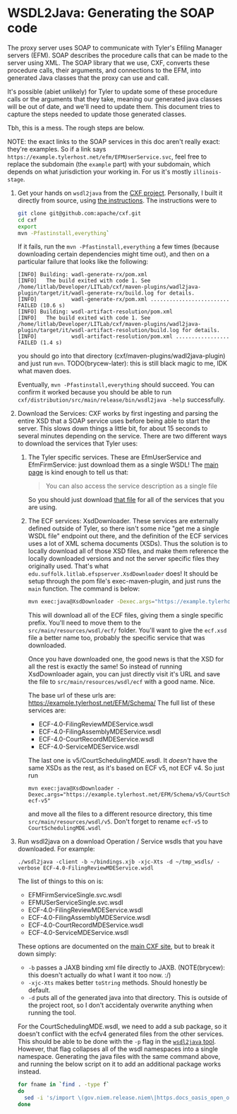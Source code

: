 # WSDL2Java: Generating the SOAP code

The proxy server uses SOAP to communicate with Tyler's Efiling Manager servers (EFM). 
SOAP describes the procedure calls that can be made to the server using XML. The SOAP library
that we use, CXF, converts these procedure calls, their arguments, and connections to the EFM,
into generated Java classes that the proxy can use and call.

It's possible (abiet unlikely) for Tyler to update some of these procedure calls or the arguments
that they take, meaning our generated java classes will be out of date, and we'll need to update
them. This document tries to capture the steps needed to update those generated classes.

Tbh, this is a mess. The rough steps are below.

NOTE: the exact links to the SOAP services in this doc aren't really exact: they're examples.
So if a link says `https://example.tylerhost.net/efm/EFMUserService.svc`, feel free to replace
the subdomain (the `example` part) with your subdomain, which depends on what jurisdiction your
working in. For us it's mostly `illinois-stage`.

1. Get your hands on `wsdl2java` from the [CXF project](https://cxf.apache.org/). 
   Personally, I built it directly from source, using [the instructions](https://github.com/apache/cxf/blob/master/BUILDING.txt).
   The instructions were to 
   ```bash
   git clone git@github.com:apache/cxf.git
   cd cxf
   export 
   mvn -Pfastinstall,everything`
   ```
   If it fails, run the `mvn -Pfastinstall,everything` a few times (because downloading certain dependencies might time out),
   and then on a particular failure that looks like the following:
   ```
   [INFO] Building: wadl-generate-rx/pom.xml
   [INFO]   The build exited with code 1. See /home/litlab/Developer/LITLab/cxf/maven-plugins/wadl2java-plugin/target/it/wadl-generate-rx/build.log for details.
   [INFO]           wadl-generate-rx/pom.xml ......................... FAILED (10.6 s)
   [INFO] Building: wsdl-artifact-resolution/pom.xml
   [INFO]   The build exited with code 1. See /home/litlab/Developer/LITLab/cxf/maven-plugins/wadl2java-plugin/target/it/wsdl-artifact-resolution/build.log for details.
   [INFO]           wsdl-artifact-resolution/pom.xml ................. FAILED (1.4 s)
   ```
   you should go into that directory (cxf/maven-plugins/wadl2java-plugin) and just run `mvn`.
   TODO(brycew-later): this is still black magic to me, IDK what maven does.
 
   Eventually, `mvn -Pfastinstall,everything` should succeed. You can confirm it worked
   because you should be able to run `cxf/distribution/src/main/release/bin/wsdl2java -help`
   successfully.

1. Download the Services:
   CXF works by first ingesting and parsing the entire XSD that a SOAP service uses before
   being able to start the server. This slows down things a little bit, for about 15 seconds to several
   minutes depending on the service. There are two different ways to download the services that Tyler uses:
   1. The Tyler specific services. These are EfmUserService and EfmFirmService: just download them as a single WSDL!
      The [main page](https://example.tylerhost.net/efm/EFMUserService.svc) is kind enough to tell us that:
      
      > You can also access the service description as a single file
      
      So you should just download [that file](https://example.tylerhost.net/EFM/EFMUserService.svc?singleWsdl)
      for all of the services that you are using.
   
   1. The ECF services: XsdDownloader. These services are externally defined outside of Tyler, so there isn't
      some nice "get me a single WSDL file" endpoint out there, and the definition of the ECF services uses a
      lot of XML schema documents (XSDs). Thus the solution is to locally download all of those XSD files, and
      make them reference the locally downloaded versions and not the server specific files they originally used.
      That's what `edu.suffolk.litlab.efspserver.XsdDownloader` does! It should be setup through 
      the pom file's exec-maven-plugin, and just runs the `main` function. The command is below:
      ```bash
      mvn exec:java@XsdDownloader -Dexec.args="https://example.tylerhost.net/EFM/Schema/ECF-4.0-FilingReviewMDEService.wsdl ecf"
      ```
      
      This will download all of the ECF files, giving them a single specific prefix. You'll need to move them
      to the `src/main/resources/wsdl/ecf/` folder. You'll want to give the `ecf.xsd` file a better name too, 
      probably the specific service that was downloaded.
      
      Once you have downloaded one, the good news is that the XSD for all the rest is exactly the same!
      So instead of running XsdDownloader again, you can just directly visit it's URL and save the file
      to `src/main/resources/wsdl/ecf` with a good name. Nice.
      
      The base url of these urls are: https://example.tylerhost.net/EFM/Schema/
      The full list of these services are:
      * ECF-4.0-FilingReviewMDEService.wsdl
      * ECF-4.0-FilingAssemblyMDEService.wsdl
      * ECF-4.0-CourtRecordMDEService.wsdl
      * ECF-4.0-ServiceMDEService.wsdl
      
      The last one is v5/CourtSchedulingMDE.wsdl. It _doesn't_ have the same XSDs as the rest, as it's based on 
      ECF v5, not ECF v4. So just run 
      ```
      mvn exec:java@XsdDownloader -Dexec.args="https://example.tylerhost.net/EFM/Schema/v5/CourtScheduling.wsdl ecf-v5"
      ```
      and move all the files to a different resource directory, this time `src/main/resources/wsdl/v5`.
      Don't forget to rename `ecf-v5` to `CourtSchedulingMDE.wsdl`
   

1. Run wsdl2java on a download Operation / Service wsdls that you have downloaded. For example:

   ```
   ./wsdl2java -client -b ~/bindings.xjb -xjc-Xts -d ~/tmp_wsdls/ -verbose ECF-4.0-FilingReviewMDEService.wsdl
   ```
   
   The list of things to this on is:
   * EFMFirmServiceSingle.svc.wsdl
   * EFMUSerServiceSingle.svc.wsdl
   * ECF-4.0-FilingReviewMDEService.wsdl
   * ECF-4.0-FilingAssemblyMDEService.wsdl
   * ECF-4.0-CourtRecordMDEService.wsdl
   * ECF-4.0-ServiceMDEService.wsdl
   

   These options are documented on the [main CXF site](http://cxf.apache.org/docs/wsdl-to-java.html),
   but to break it down simply:

   * `-b` passes a JAXB binding xml file directly to JAXB. (NOTE(brycew): this doesn't actually do what I want it too now. :/)
   * `-xjc-Xts` makes better `toString` methods. Should honestly be default.
   * `-d` puts all of the generated java into that directory. This is outside of the project root, so I don't accidentaly
     overwrite anything when running the tool.

   For the CourtSchedulingMDE.wsdl, we need to add a sub package, so it doesn't conflict with the ecfv4 generated files from the other
   services. This should be able to be done with the `-p` flag in the [`wsdl2java` tool](https://cxf.apache.org/docs/wsdl-to-java.html).
   However, that flag collapses all of the wsdl namespaces into a single namespace. Generating the java files with the same command above,
   and running the below script on it to add an additional package works instead.

   ```bash
   for fname in `find . -type f`
   do
     sed -i 's/import \(gov.niem.release.niem\|https.docs_oasis_open_org\|ietf.params.xml.ns.icalendar_2\|org.w3._2000._09.xmldsig_\|oasis.names.specification.ubl.schema.xsd\|tyler.ecf.v5_0\|un.unece.uncefact.data.specification\)/import ecfv5.\1/g' $fname
   done
   ```

